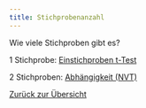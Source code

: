 ```yaml
---
title: Stichprobenanzahl
---
```


Wie viele Stichproben gibt es?

1 Stichprobe:
[Einstichproben t-Test](/einstichproben-t-test)

2 Stichproben:
[Abhängigkeit (NVT)](/abhaengigkeit-nvt)

[Zurück zur Übersicht](/faktorstufen)
